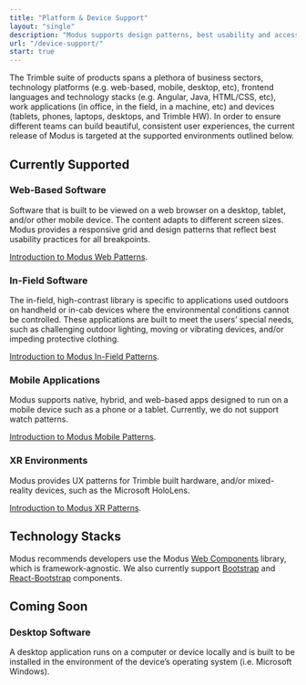 ```yaml
---
title: "Platform & Device Support"
layout: "single"
description: "Modus supports design patterns, best usability and accessibility practices for products built across platforms."
url: "/device-support/"
start: true
---
```


The Trimble suite of products spans a plethora of business sectors, technology platforms (e.g. web-based, mobile, desktop, etc), frontend languages and technology stacks (e.g. Angular, Java, HTML/CSS, etc), work applications (in office, in the field, in a machine, etc) and devices (tablets, phones, laptops, desktops, and Trimble HW). In order to ensure different teams can build beautiful, consistent user experiences, the current release of Modus is targeted at the supported environments outlined below.

## Currently Supported

### Web-Based Software

Software that is built to be viewed on a web browser on a desktop, tablet, and/or other mobile device. The content adapts to different screen sizes. Modus provides a responsive grid and design patterns that reflect best usability practices for all breakpoints.

[Introduction to Modus Web Patterns](/components/web/introduction/).

### In-Field Software

The in-field, high-contrast library is specific to applications used outdoors on handheld or in-cab devices where the environmental conditions cannot be controlled. These applications are built to meet the users’ special needs, such as challenging outdoor lighting, moving or vibrating devices, and/or impeding protective clothing.

[Introduction to Modus In-Field Patterns](/components/in-field/introduction/).

### Mobile Applications

Modus supports native, hybrid, and web-based apps designed to run on a mobile device such as a phone or a tablet. Currently, we do not support watch patterns.

[Introduction to Modus Mobile Patterns](/components/mobile/introduction/).

### XR Environments

Modus provides UX patterns for Trimble built hardware, and/or mixed-reality devices, such as the Microsoft HoloLens.

[Introduction to Modus XR Patterns](/components/xr/introduction/).

## Technology Stacks

Modus recommends developers use the Modus [Web Components](https://modus-web-components.trimble.com/?path=/story/introduction-welcome--page) library, which is framework-agnostic. We also currently support [Bootstrap](https://modus-bootstrap.trimble.com/) and [React-Bootstrap](https://modus-react-bootstrap.trimble.com/) components.

## Coming Soon

### Desktop Software

A desktop application runs on a computer or device locally and is built to be installed in the environment of the device’s operating system (i.e. Microsoft Windows).
